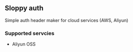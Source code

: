 ## Sloppy auth

Simple auth header maker for cloud services (AWS, Aliyun)

### Supported servcies
- Aliyun OSS
